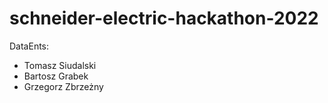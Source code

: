 # schneider-electric-hackathon-2022
DataEnts:
- Tomasz Siudalski
- Bartosz Grabek
- Grzegorz Zbrzeżny
